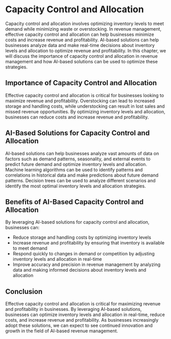 Capacity Control and Allocation
=================================================================================================

Capacity control and allocation involves optimizing inventory levels to meet demand while minimizing waste or overstocking. In revenue management, effective capacity control and allocation can help businesses minimize costs and increase revenue and profitability. AI-based solutions can help businesses analyze data and make real-time decisions about inventory levels and allocation to optimize revenue and profitability. In this chapter, we will discuss the importance of capacity control and allocation in revenue management and how AI-based solutions can be used to optimize these strategies.

Importance of Capacity Control and Allocation
---------------------------------------------

Effective capacity control and allocation is critical for businesses looking to maximize revenue and profitability. Overstocking can lead to increased storage and handling costs, while understocking can result in lost sales and missed revenue opportunities. By optimizing inventory levels and allocation, businesses can reduce costs and increase revenue and profitability.

AI-Based Solutions for Capacity Control and Allocation
------------------------------------------------------

AI-based solutions can help businesses analyze vast amounts of data on factors such as demand patterns, seasonality, and external events to predict future demand and optimize inventory levels and allocation. Machine learning algorithms can be used to identify patterns and correlations in historical data and make predictions about future demand patterns. Decision trees can be used to analyze different scenarios and identify the most optimal inventory levels and allocation strategies.

Benefits of AI-Based Capacity Control and Allocation
----------------------------------------------------

By leveraging AI-based solutions for capacity control and allocation, businesses can:

* Reduce storage and handling costs by optimizing inventory levels
* Increase revenue and profitability by ensuring that inventory is available to meet demand
* Respond quickly to changes in demand or competition by adjusting inventory levels and allocation in real-time
* Improve accuracy and precision in revenue management by analyzing data and making informed decisions about inventory levels and allocation

Conclusion
----------

Effective capacity control and allocation is critical for maximizing revenue and profitability in businesses. By leveraging AI-based solutions, businesses can optimize inventory levels and allocation in real-time, reduce costs, and increase revenue and profitability. As businesses increasingly adopt these solutions, we can expect to see continued innovation and growth in the field of AI-based revenue management.
